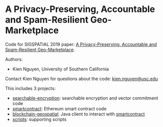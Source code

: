 # A Privacy-Preserving, Accountable and Spam-Resilient Geo-Marketplace
Code for SIGSPATIAL 2019 paper: [A Privacy-Preserving, Accountable and Spam-Resilient Geo-Marketplace].

Authors:
 * Kien Nguyen, University of Southern California

Contact Kien Nguyen for questions about the code:
  kien.nguyen@usc.edu


This includes 3 projects:
- [searchable-encryption]: searchable encryption and vector commitment code
- [smartcontract]: Ethereum smart contract code
- [blockchain-geospatial]: Java client to interact with [smartcontract]
- [scripts]: supporting scripts


[searchable-encryption]: /searchable-encryption
[smartcontract]: /smartcontract
[blockchain-geospatial]: /blockchain-geospatial
[scripts]: /scripts
[A Privacy-Preserving, Accountable and Spam-Resilient Geo-Marketplace]: https://arxiv.org/abs/1909.00299
